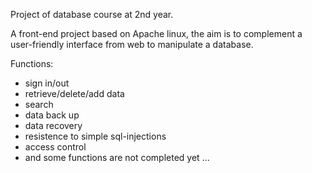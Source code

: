 Project of database course at 2nd year. 

A front-end project based on Apache linux, the aim is to complement a user-friendly interface from web to manipulate a database.

Functions:
- sign in/out
- retrieve/delete/add data
- search
- data back up
- data recovery
- resistence to simple sql-injections
- access control
- and some functions are not completed yet ...

